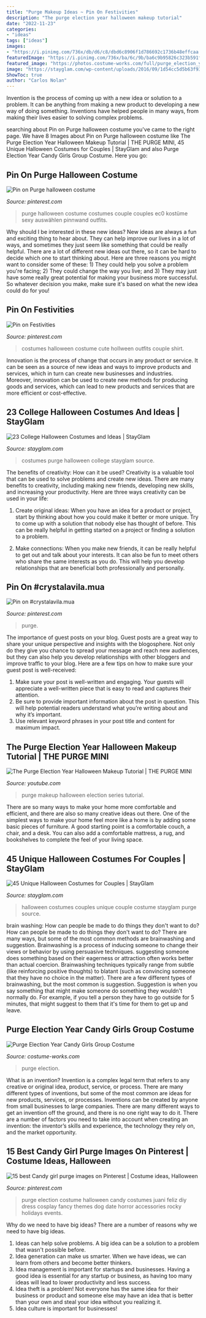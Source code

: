 ```yaml
---
title: "Purge Makeup Ideas ~ Pin On Festivities"
description: "The purge election year halloween makeup tutorial"
date: "2022-11-23"
categories:
- "ideas"
tags: ["ideas"]
images:
- "https://i.pinimg.com/736x/db/d6/c8/dbd6c8906f1d786692c1736b48effcaa.jpg"
featuredImage: "https://i.pinimg.com/736x/ba/6c/9b/ba6c9b95826c323b591f07d3b9cf0968--purge-husky.jpg"
featured_image: "https://photos.costume-works.com/full/purge_election_year_candy_girls1.jpg"
image: "https://stayglam.com/wp-content/uploads/2016/09/1d54cc5d5b63f935cdb2ac1414ae4f54.jpg"
ShowToc: true
author: "Carlos Nolan"
---
```



Invention is the process of coming up with a new idea or solution to a problem. It can be anything from making a new product to developing a new way of doing something. Inventions have helped people in many ways, from making their lives easier to solving complex problems.

	

		
searching about Pin on Purge halloween costume you've came to the right page. We have 8 Images about Pin on Purge halloween costume like The Purge Election Year Halloween Makeup Tutorial | THE PURGE MINI, 45 Unique Halloween Costumes for Couples | StayGlam and also Purge Election Year Candy Girls Group Costume. Here you go:
		
    
## Pin On Purge Halloween Costume

<img loading=lazy src="https://i.pinimg.com/736x/fe/a2/d6/fea2d658c091de0167e789b20d688ddb--purge.jpg" onerror="this.onerror=null;this.src='https://tse2.mm.bing.net/th?id=OIP.oDHwtPasDbhqN7hocJ4RWwHaJ3&amp;pid=15.1';" alt="Pin on Purge halloween costume">

_Source: pinterest.com_

>purge halloween costume costumes couple couples ec0 kostüme sexy auswählen pinnwand outfits. 

	

Why should I be interested in these new ideas?
New ideas are always a fun and exciting thing to hear about. They can help improve our lives in a lot of ways, and sometimes they just seem like something that could be really helpful. There are a lot of different new ideas out there, so it can be hard to decide which one to start thinking about. Here are three reasons you might want to consider some of these: 1) They could help you solve a problem you're facing; 2) They could change the way you live; and 3) They may just have some really great potential for making your business more successful. So whatever decision you make, make sure it's based on what the new idea could do for you!

    
## Pin On Festivities

<img loading=lazy src="https://i.pinimg.com/736x/db/d6/c8/dbd6c8906f1d786692c1736b48effcaa.jpg" onerror="this.onerror=null;this.src='https://tse2.mm.bing.net/th?id=OIP.Xu9qTNyzMKn7houERonvqQHaJ3&amp;pid=15.1';" alt="Pin on Festivities">

_Source: pinterest.com_

>costumes halloween costume cute hollween outfits couple shirt. 

	

Innovation is the process of change that occurs in any product or service. It can be seen as a source of new ideas and ways to improve products and services, which in turn can create new businesses and industries. Moreover, innovation can be used to create new methods for producing goods and services, which can lead to new products and services that are more efficient or cost-effective.

    
## 23 College Halloween Costumes And Ideas | StayGlam

<img loading=lazy src="https://stayglam.com/wp-content/uploads/2020/07/The-Purge-Costumes.jpg" onerror="this.onerror=null;this.src='https://tse3.mm.bing.net/th?id=OIP.xY6NP1avdeYPn3gMAf02wwHaJQ&amp;pid=15.1';" alt="23 College Halloween Costumes and Ideas | StayGlam">

_Source: stayglam.com_

>costumes purge halloween college stayglam source. 

	

The benefits of creativity: How can it be used?
Creativity is a valuable tool that can be used to solve problems and create new ideas. There are many benefits to creativity, including making new friends, developing new skills, and increasing your productivity. Here are three ways creativity can be used in your life: 
1. Create original ideas: When you have an idea for a product or project, start by thinking about how you could make it better or more unique. Try to come up with a solution that nobody else has thought of before. This can be really helpful in getting started on a project or finding a solution to a problem.

2. Make connections: When you make new friends, it can be really helpful to get out and talk about your interests. It can also be fun to meet others who share the same interests as you do. This will help you develop relationships that are beneficial both professionally and personally.

    
## Pin On #crystalavila.mua

<img loading=lazy src="https://i.pinimg.com/originals/7c/ab/23/7cab23e18a5647261d7bf1c386aeb6ad.jpg" onerror="this.onerror=null;this.src='https://tse3.mm.bing.net/th?id=OIP.hStIbx22AW_hiuwbH7piYQHaKP&amp;pid=15.1';" alt="Pin on #crystalavila.mua">

_Source: pinterest.com_

>purge. 

	

The importance of guest posts on your blog.
Guest posts are a great way to share your unique perspective and insights with the blogosphere. Not only do they give you chance to spread your message and reach new audiences, but they can also help you develop relationships with other bloggers and improve traffic to your blog. Here are a few tips on how to make sure your guest post is well-received: 
1. Make sure your post is well-written and engaging. Your guests will appreciate a well-written piece that is easy to read and captures their attention. 
2. Be sure to provide important information about the post in question. This will help potential readers understand what you’re writing about and why it’s important. 
3. Use relevant keyword phrases in your post title and content for maximum impact.

    
## The Purge Election Year Halloween Makeup Tutorial | THE PURGE MINI

<img loading=lazy src="https://i.ytimg.com/vi/7kpKbRCSEAk/maxresdefault.jpg" onerror="this.onerror=null;this.src='https://tse1.mm.bing.net/th?id=OIP.A2ZdoqiGoCfybvd8mYph1QHaEK&amp;pid=15.1';" alt="The Purge Election Year Halloween Makeup Tutorial | THE PURGE MINI">

_Source: youtube.com_

>purge makeup halloween election series tutorial. 

	

There are so many ways to make your home more comfortable and efficient, and there are also so many creative ideas out there. One of the simplest ways to make your home feel more like a home is by adding some basic pieces of furniture. A good starting point is a comfortable couch, a chair, and a desk. You can also add a comfortable mattress, a rug, and bookshelves to complete the feel of your living space.

    
## 45 Unique Halloween Costumes For Couples | StayGlam

<img loading=lazy src="https://stayglam.com/wp-content/uploads/2016/09/1d54cc5d5b63f935cdb2ac1414ae4f54.jpg" onerror="this.onerror=null;this.src='https://tse4.mm.bing.net/th?id=OIP.LFFpYqyelyxmAN8sw-ok5gHaJ3&amp;pid=15.1';" alt="45 Unique Halloween Costumes for Couples | StayGlam">

_Source: stayglam.com_

>halloween costumes couples unique couple costume stayglam purge source. 

	

brain washing: How can people be made to do things they don't want to do?
How can people be made to do things they don't want to do? There are many ways, but some of the most common methods are brainwashing and suggestion. Brainwashing is a process of inducing someone to change their views or behavior by using persuasive techniques. suggesting someone does something based on their eagerness or attraction often works better than actual coercion. Brainwashing techniques typically range from subtle (like reinforcing positive thoughts) to blatant (such as convincing someone that they have no choice in the matter). 
There are a few different types of brainwashing, but the most common is suggestion. Suggestion is when you say something that might make someone do something they wouldn't normally do. For example, if you tell a person they have to go outside for 5 minutes, that might suggest to them that it's time for them to get up and leave.

    
## Purge Election Year Candy Girls Group Costume

<img loading=lazy src="https://photos.costume-works.com/full/purge_election_year_candy_girls1.jpg" onerror="this.onerror=null;this.src='https://tse1.mm.bing.net/th?id=OIP.Fb5tvi6CImobSaeTXJtUNQHaJ3&amp;pid=15.1';" alt="Purge Election Year Candy Girls Group Costume">

_Source: costume-works.com_

>purge election. 

	

What is an invention?
Invention is a complex legal term that refers to any creative or original idea, product, service, or process. There are many different types of inventions, but some of the most common are ideas for new products, services, or processes. Inventions can be created by anyone from small businesses to large companies. There are many different ways to get an invention off the ground, and there is no one right way to do it. There are a number of factors you need to take into account when creating an invention: the inventor’s skills and experience, the technology they rely on, and the market opportunity.

    
## 15 Best Candy Girl Purge Images On Pinterest | Costume Ideas, Halloween

<img loading=lazy src="https://i.pinimg.com/736x/ba/6c/9b/ba6c9b95826c323b591f07d3b9cf0968--purge-husky.jpg" onerror="this.onerror=null;this.src='https://tse4.mm.bing.net/th?id=OIP.ttDi5W_IkrZDZZpxJs3-bQCfEs&amp;pid=15.1';" alt="15 best Candy girl purge images on Pinterest | Costume ideas, Halloween">

_Source: pinterest.com_

>purge election costume halloween candy costumes juani feliz diy dress cosplay fancy themes dog date horror accessories rocky holidays events. 

	

Why do we need to have big ideas?
There are a number of reasons why we need to have big ideas. 
1. Ideas can help solve problems. A big idea can be a solution to a problem that wasn't possible before. 
2. Idea generation can make us smarter. When we have ideas, we can learn from others and become better thinkers. 
3. Idea management is important for startups and businesses. Having a good idea is essential for any startup or business, as having too many ideas will lead to lower productivity and less success. 
4. Idea theft is a problem! Not everyone has the same idea for their business or product and someone else may have an idea that is better than your own and steal your idea without you realizing it. 
5. Idea culture is important for businesses!

